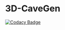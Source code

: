 # 3D-CaveGen
[![Codacy Badge](https://api.codacy.com/project/badge/Grade/d521eb5cb2a14bcc8ad250d6e24749a4)](https://app.codacy.com/manual/DenDrummer/3D-CaveGen?utm_source=github.com&utm_medium=referral&utm_content=DenDrummer/3D-CaveGen&utm_campaign=Badge_Grade_Dashboard)